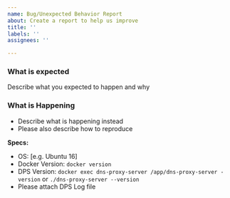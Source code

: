```yaml
---
name: Bug/Unexpected Behavior Report
about: Create a report to help us improve
title: ''
labels: ''
assignees: ''

---
```


### What is expected

Describe what you expected to happen and why

### What is Happening

* Describe what is happening instead
* Please also describe how to reproduce

**Specs:**
- OS: [e.g. Ubuntu 16]
- Docker Version: `docker version`
- DPS Version: `docker exec dns-proxy-server /app/dns-proxy-server -version` or `./dns-proxy-server --version`
- Please attach DPS Log file
